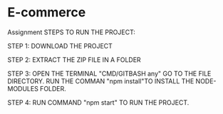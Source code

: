 # E-commerce
Assignment
STEPS TO RUN THE PROJECT:

STEP 1:
DOWNLOAD THE PROJECT

STEP 2:
EXTRACT THE ZIP FILE IN A FOLDER

STEP 3:
OPEN THE TERMINAL "CMD/GITBASH any" GO TO THE FILE DIRECTORY.
RUN THE COMMAN "npm install"TO INSTALL THE NODE-MODULES FOLDER.

STEP 4:
RUN COMMAND "npm start" TO RUN THE PROJECT.
